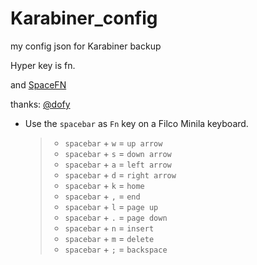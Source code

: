 # Karabiner_config
my config json for Karabiner backup


Hyper key is fn.

and [SpaceFN](https://github.com/dofy/karabiner_complex_rules)

thanks:
[@dofy](https://github.com/dofy)


- Use the `spacebar` as `Fn` key on a Filco Minila keyboard.
    > - `spacebar` + `w` = `up arrow`
    > - `spacebar` + `s` = `down arrow`
    > - `spacebar` + `a` = `left arrow`
    > - `spacebar` + `d` = `right arrow`
    > - `spacebar` + `k` = `home`
    > - `spacebar` + `,` = `end`
    > - `spacebar` + `l` = `page up`
    > - `spacebar` + `.` = `page down`
    > - `spacebar` + `n` = `insert`
    > - `spacebar` + `m` = `delete`
    > - `spacebar` + `;` = `backspace`
